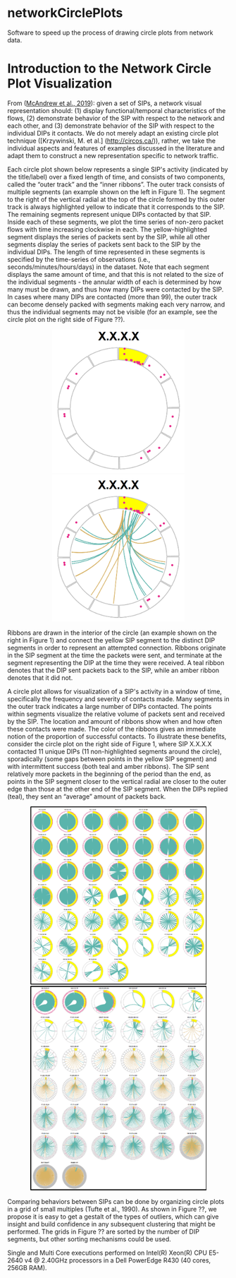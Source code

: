 # networkCirclePlots
Software to speed up the process of drawing circle plots from network data.

# Introduction to the Network Circle Plot Visualization

From ([McAndrew et al., 2019](http://selfsynchronize.com/hayne/papers/HICSS_2019_Comparison_of_Supervised_and_Unsupervised_Learning_for_Detecting_Anomalies_in_Network_Traffic.pdf)): given a set of SIPs, a network visual representation should: (1) display functional/temporal characteristics of the flows, (2) demonstrate behavior of the SIP with respect to the network and each other, and (3) demonstrate behavior of the SIP with respect to the individual DIPs it contacts.  We do not merely adapt an existing circle plot technique ([Krzywinski, M. et al.] (http://circos.ca/)), rather, we take the individual aspects and features of examples discussed in the literature and adapt them to construct a new representation specific to network traffic.

Each circle plot shown below represents a single SIP's activity (indicated by the title/label) over a fixed length of time, and consists of two components, called the “outer track” and the “inner ribbons”.  The outer track consists of multiple segments (an example shown on the left in Figure 1).  The segment to the right of the vertical radial at the top of the circle formed by this outer track is always highlighted yellow to indicate that it corresponds to the SIP.  The remaining segments represent unique DIPs contacted by that SIP.  Inside each of these segments, we plot the time series of non-zero packet flows with time increasing clockwise in each.  The yellow-highlighted segment displays the series of packets sent by the SIP, while all other segments display the series of packets sent back to the SIP by the individual DIPs.  The length of time represented in these segments is specified by the time-series of observations (i.e., seconds/minutes/hours/days) in the dataset.  Note that each segment displays the same amount of time, and that this is not related to the size of the individual segments - the annular width of each is determined by how many must be drawn, and thus how many DIPs were contacted by the SIP.  In cases where many DIPs are contacted (more than 99), the outer track can become densely packed with segments making each very narrow, and thus the individual segments may not be visible (for an example, see the circle plot on the right side of Figure ??).

<p align="center">
  <img src="/images/CirclePlot_Basic1.png" width="300" />
  <img src="/images/CirclePlot_Basic2.png" width="300" /> 
</p>

Ribbons are drawn in the interior of the circle (an example shown on the right in Figure 1) and connect the yellow SIP segment to the distinct DIP segments in order to represent an attempted connection.  Ribbons originate in the SIP segment at the time the packets were sent, and terminate at the segment representing the DIP at the time they were received.  A teal ribbon denotes that the DIP sent packets back to the SIP, while an amber ribbon denotes that it did not.	

A circle plot allows for visualization of a SIP's activity in a window of time, specifically the frequency and severity of contacts made.  Many segments in the outer track indicates a large number of DIPs contacted.  The points within segments visualize the relative volume of packets sent and received by the SIP.  The location and amount of ribbons show when and how often these contacts were made.  The color of the ribbons gives an immediate notion of the proportion of successful contacts.  To illustrate these benefits, consider the circle plot on the right side of Figure 1, where SIP X.X.X.X contacted 11 unique DIPs (11 non-highlighted segments around the circle), sporadically (some gaps between points in the yellow SIP segment) and with intermittent success (both teal and amber ribbons).  The SIP sent relatively more packets in the beginning of the period than the end, as points in the SIP segment closer to the vertical radial are closer to the outer edge than those at the other end of the SIP segment.  When the DIPs replied (teal), they sent an “average” amount of packets back.

<p align="middle">
  <img src="/images/CirclePlot_Grid1.png" width="400" />
  <img src="/images/CirclePlot_Grid2.png" width="400" /> 
</p>

Comparing behaviors between SIPs can be done by organizing circle plots in a grid of small multiples (Tufte et al., 1990).  As shown in Figure ??, we propose it is easy to get a gestalt of the types of outliers, which can give insight and build confidence in any subsequent clustering that might be performed.  The grids in Figure ?? are sorted by the number of DIP segments, but other sorting mechanisms could be used.



Single and Multi Core executions performed on Intel(R) Xeon(R) CPU E5-2640 v4 @ 2.40GHz processors in a Dell PowerEdge R430 (40 cores, 256GB RAM).
